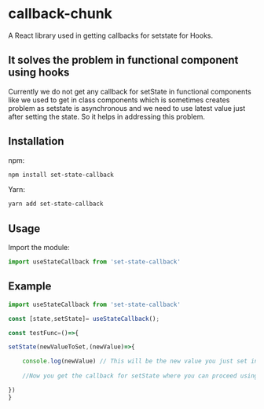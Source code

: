# callback-chunk

A React library used in getting callbacks for setstate for Hooks. 

## It solves the problem in functional component using hooks
Currently we do not get any callback for setState in functional components like we used to get in class components which is sometimes creates problem as setstate is asynchronous and we need to use latest value just after setting the state. So it helps in addressing this problem.

## Installation

npm:
```bash
npm install set-state-callback
```

Yarn:
```bash
yarn add set-state-callback
```
## Usage

Import the module:
```javascript
import useStateCallback from 'set-state-callback'
```

## Example

```javascript
import useStateCallback from 'set-state-callback'

const [state,setState]= useStateCallback();

const testFunc=()=>{

setState(newValueToSet,(newValue)=>{

    console.log(newValue) // This will be the new value you just set in the state.
    
    //Now you get the callback for setState where you can proceed using the latest value

})
}

```
